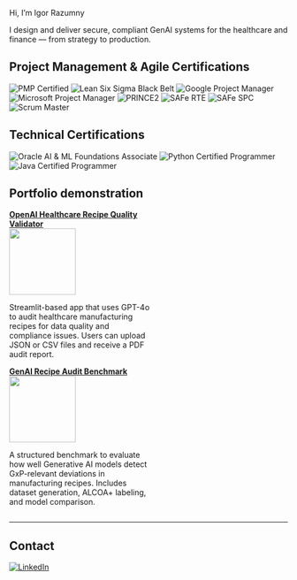 Hi, I’m Igor Razumny 

I design and deliver secure, compliant GenAI systems for the healthcare and finance — from strategy to production.

## Project Management & Agile Certifications

![PMP Certified](https://img.shields.io/badge/PMP-Certified-blue?style=for-the-badge)
![Lean Six Sigma Black Belt](https://img.shields.io/badge/Lean%20Six%20Sigma-Black%20Belt-yellow?style=for-the-badge)
![Google Project Manager](https://img.shields.io/badge/Google-Project%20Manager-lightgrey?style=for-the-badge)
![Microsoft Project Manager](https://img.shields.io/badge/Microsoft-Project%20Manager-lightgrey?style=for-the-badge)
![PRINCE2](https://img.shields.io/badge/PRINCE2-Project%20Manager-purple?style=for-the-badge)
![SAFe RTE](https://img.shields.io/badge/SAFe-RTE-brightgreen?style=for-the-badge)
![SAFe SPC](https://img.shields.io/badge/SAFe-SPC-green?style=for-the-badge)
![Scrum Master](https://img.shields.io/badge/Scrum%20Alliance-Scrum%20Master-orange?style=for-the-badge)

## Technical Certifications

![Oracle AI & ML Foundations Associate](https://img.shields.io/badge/Oracle-AI%20%26%20ML%20Foundations-F80000?style=for-the-badge&logo=oracle&logoColor=white)
![Python Certified Programmer](https://img.shields.io/badge/Python-Certified-3776AB?style=for-the-badge&logo=python&logoColor=white)
![Java Certified Programmer](https://img.shields.io/badge/Java-Certified-ED8B00?style=for-the-badge&logo=openjdk&logoColor=white)

## Portfolio demonstration

<div align="left">

<div style="display: inline-block; width: 260px; vertical-align: top; margin-right: 40px;">
  <a href="https://github.com/igorrazumny/openai-recipe-quality-validator">
    <strong>OpenAI Healthcare Recipe Quality Validator</strong><br>
    <img src="public_assets/ValidatorLogo_300x300.png" height="120"/>
  </a>
  <p style="max-width: 260px;">
    Streamlit-based app that uses GPT-4o to audit healthcare manufacturing recipes for data quality and compliance issues. Users can upload JSON or CSV files and receive a PDF audit report.
  </p>
</div>

<div style="display: inline-block; vertical-align: top;">
  <a href="https://github.com/igorrazumny/genai-recipe-audit-benchmark">
    <strong>GenAI Recipe Audit Benchmark</strong><br>
    <img src="public_assets/GenAIRecipeAuditBenchmarkLogo_300x300.png" height="120"/>
  </a>
  <p style="max-width: 260px;">
    A structured benchmark to evaluate how well Generative AI models detect GxP-relevant deviations in manufacturing recipes. Includes dataset generation, ALCOA+ labeling, and model comparison.
  </p>
</div>

</div>

---

## Contact

[![LinkedIn](https://img.shields.io/badge/LinkedIn-Igor%20Razumny-blue?style=for-the-badge&logo=linkedin&logoColor=white)](https://www.linkedin.com/in/irazum)
